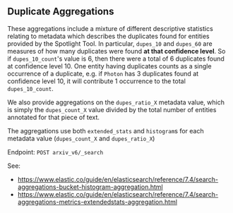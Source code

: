 ## Duplicate Aggregations

These aggregations include a mixture of different descriptive statistics
relating to metadata which describes the duplicates found for entities provided
by the Spotlight Tool. In particular, `dupes_10` and `dupes_60` are measures of
how many duplicates were found **at that confidence level**. So if
`dupes_10_count`'s value is 6, then there were a total of 6 duplicates found at
confidence level 10. One entity having duplicates counts as a single occurrence
of a duplicate, e.g. if `Photon` has 3 duplicates found at confidence level 10,
it will contribute 1 occurrence to the total `dupes_10_count`.

We also provide aggregations on the `dupes_ratio_X` metadata value, which is
simply the `dupes_count_X` value divided by the total number of entities
annotated for that piece of text.

The aggregations use both `extended_stats` and `histogram`s for each metadata
value (`dupes_count_X` and `dupes_ratio_X`)

Endpoint: `POST arxiv_v6/_search`

See:

- https://www.elastic.co/guide/en/elasticsearch/reference/7.4/search-aggregations-bucket-histogram-aggregation.html
- https://www.elastic.co/guide/en/elasticsearch/reference/7.4/search-aggregations-metrics-extendedstats-aggregation.html